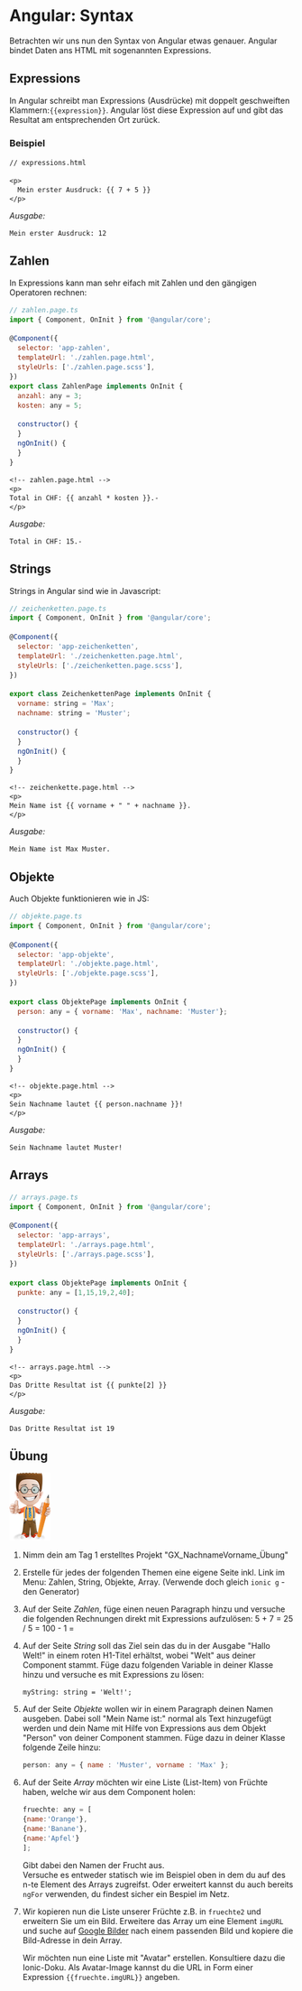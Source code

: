 # Angular: Syntax

Betrachten wir uns nun den Syntax von Angular etwas genauer. Angular bindet Daten ans HTML mit sogenannten Expressions.

## Expressions

In Angular schreibt man Expressions \(Ausdrücke\) mit doppelt geschweiften Klammern:`{{expression}}`. Angular löst diese Expression auf und gibt das Resultat am entsprechenden Ort zurück.

### Beispiel

```markup
// expressions.html

<p>
  Mein erster Ausdruck: {{ 7 + 5 }}
</p>
```

_Ausgabe:_

```text
Mein erster Ausdruck: 12
```

## Zahlen

In Expressions kann man sehr eifach mit Zahlen und den gängigen Operatoren rechnen:

```javascript
// zahlen.page.ts
import { Component, OnInit } from '@angular/core';

@Component({
  selector: 'app-zahlen',
  templateUrl: './zahlen.page.html',
  styleUrls: ['./zahlen.page.scss'],
})
export class ZahlenPage implements OnInit {
  anzahl: any = 3;
  kosten: any = 5;

  constructor() {
  }
  ngOnInit() {
  }
}
```

```markup
<!-- zahlen.page.html -->
<p>
Total in CHF: {{ anzahl * kosten }}.-
</p>
```

_Ausgabe:_

```text
Total in CHF: 15.-
```

## Strings

Strings in Angular sind wie in Javascript:

```javascript
// zeichenketten.page.ts
import { Component, OnInit } from '@angular/core';

@Component({
  selector: 'app-zeichenketten',
  templateUrl: './zeichenketten.page.html',
  styleUrls: ['./zeichenketten.page.scss'],
})

export class ZeichenkettenPage implements OnInit {
  vorname: string = 'Max';
  nachname: string = 'Muster';

  constructor() {
  }
  ngOnInit() {
  }
}
```

```markup
<!-- zeichenkette.page.html -->
<p>
Mein Name ist {{ vorname + " " + nachname }}.
</p>
```

_Ausgabe:_

```text
Mein Name ist Max Muster.
```

## Objekte

Auch Objekte funktionieren wie in JS:

```javascript
// objekte.page.ts
import { Component, OnInit } from '@angular/core';

@Component({
  selector: 'app-objekte',
  templateUrl: './objekte.page.html',
  styleUrls: ['./objekte.page.scss'],
})

export class ObjektePage implements OnInit {
  person: any = { vorname: 'Max', nachname: 'Muster'};

  constructor() {
  }
  ngOnInit() {
  }
}
```

```markup
<!-- objekte.page.html -->
<p>
Sein Nachname lautet {{ person.nachname }}!
</p>
```

_Ausgabe:_

```text
Sein Nachname lautet Muster!
```

## Arrays

```javascript
// arrays.page.ts
import { Component, OnInit } from '@angular/core';

@Component({
  selector: 'app-arrays',
  templateUrl: './arrays.page.html',
  styleUrls: ['./arrays.page.scss'],
})

export class ObjektePage implements OnInit {
  punkte: any = [1,15,19,2,40];

  constructor() {
  }
  ngOnInit() {
  }
}
```

```markup
<!-- arrays.page.html -->
<p>
Das Dritte Resultat ist {{ punkte[2] }}
</p>
```

_Ausgabe:_

```text
Das Dritte Resultat ist 19
```

## Übung

![](../.gitbook/assets/ralph_uebung.png)

1. Nimm dein am Tag 1 erstelltes  Projekt "GX\_NachnameVorname\_Übung"
2. Erstelle für jedes der folgenden Themen eine eigene Seite inkl. Link im Menu: Zahlen, String, Objekte, Array.  \(Verwende doch gleich `ionic g` - den Generator\) 
3. Auf der Seite _Zahlen_, füge einen neuen Paragraph hinzu und versuche die folgenden Rechnungen direkt mit Expressions aufzulösen: 5 + 7 = 25 / 5 = 100 - 1 =
4. Auf der Seite _String_ soll das Ziel sein das du in der Ausgabe "Hallo Welt!" in einem roten H1-Titel erhältst, wobei "Welt" aus deiner Component stammt. Füge dazu folgenden Variable in deiner Klasse hinzu und versuche es mit Expressions zu lösen:

   ```text
   myString: string = 'Welt!';
   ```

5. Auf der Seite _Objekte_ wollen wir in einem Paragraph deinen Namen ausgeben. Dabei soll "Mein Name ist:" normal als Text hinzugefügt werden und dein Name mit Hilfe von Expressions aus dem Objekt "Person" von deiner Component stammen. Füge dazu in deiner Klasse folgende Zeile hinzu:

   ```javascript
   person: any = { name : 'Muster', vorname : 'Max' };
   ```

6. Auf der Seite _Array_ möchten wir eine Liste \(List-Item\) von Früchte haben, welche wir aus dem Component holen:

   ```javascript
   fruechte: any = [
   {name:'Orange'},
   {name:'Banane'},
   {name:'Apfel'}
   ];
   ```

   Gibt dabei den Namen der Frucht aus.  
   Versuche es entweder statisch wie im Beispiel oben in dem du auf des n-te Element des Arrays zugreifst. Oder erweitert kannst du auch bereits `ngFor` verwenden, du findest sicher ein Bespiel im Netz.

7. Wir kopieren nun die Liste unserer Früchte z.B. in `fruechte2` und erweitern Sie um ein Bild. Erweitere das Array um eine Element `imgURL` und suche auf [Google Bilder](https://images.google.ch/?gws_rd=ssl) nach einem passenden Bild und kopiere die Bild-Adresse in dein Array.

   Wir möchten nun eine Liste mit "Avatar" erstellen. Konsultiere dazu die Ionic-Doku. Als Avatar-Image kannst du die URL in Form einer Expression `{{fruechte.imgURL}}` angeben.

